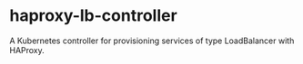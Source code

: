 # haproxy-lb-controller
A Kubernetes controller for provisioning services of type LoadBalancer with HAProxy.
